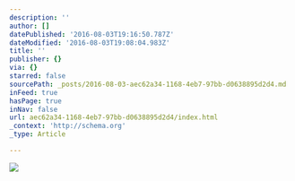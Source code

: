 ```yaml
---
description: ''
author: []
datePublished: '2016-08-03T19:16:50.787Z'
dateModified: '2016-08-03T19:08:04.983Z'
title: ''
publisher: {}
via: {}
starred: false
sourcePath: _posts/2016-08-03-aec62a34-1168-4eb7-97bb-d0638895d2d4.md
inFeed: true
hasPage: true
inNav: false
url: aec62a34-1168-4eb7-97bb-d0638895d2d4/index.html
_context: 'http://schema.org'
_type: Article

---
```

![](https://the-grid-user-content.s3-us-west-2.amazonaws.com/00620498-7435-4491-8d3a-de2c45b5854c.png)